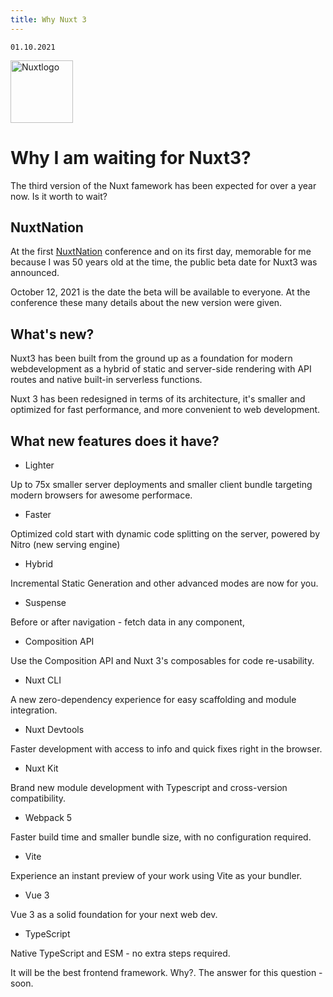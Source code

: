 ```yaml
---
title: Why Nuxt 3
---
```


    01.10.2021

    
<img src="/Nuxt-js.png" alt="Nuxtlogo" style="height: 100px; width:100px;"/>

 

# Why I am waiting for Nuxt3?
The third version of the Nuxt famework has been expected for over a year now. Is it worth to wait?

## NuxtNation

At the first [NuxtNation](https://nuxtnation.com/) conference and on its first day, memorable for me because I was 50 years old at the time, the public beta date for Nuxt3 was announced.

October 12, 2021 is the date the beta will be available to everyone. At the conference these many details about the new version were given.

## What's new?

Nuxt3 has been built from the ground up as a foundation for modern webdevelopment as a hybrid of static and server-side rendering with API routes and native built-in serverless functions.

Nuxt 3 has been redesigned in terms of its architecture, it's smaller and optimized for fast performance, and more convenient to web development.

## What new features does it have?

- Lighter

Up to 75x smaller server deployments and smaller client bundle targeting modern browsers for awesome performace.

- Faster

Optimized cold start with dynamic code splitting on the server, powered by Nitro (new serving engine)

- Hybrid

Incremental Static Generation and other advanced modes are now for you.

- Suspense

Before or after navigation - fetch data in any component, 

- Composition API

Use the Composition API and Nuxt 3's composables for code re-usability.

- Nuxt CLI

A new zero-dependency experience for easy scaffolding and module integration.

- Nuxt Devtools

Faster development with access to info and quick fixes right in the browser.

- Nuxt Kit

Brand new module development with Typescript and cross-version compatibility.

- Webpack 5

Faster build time and smaller bundle size, with no configuration required.

- Vite

Experience an instant preview of your work using Vite as your bundler.

- Vue 3

Vue 3 as a solid foundation for your next web dev.

- TypeScript

Native TypeScript and ESM - no extra steps required.


It will be the best frontend framework. Why?. The answer for this question - soon.